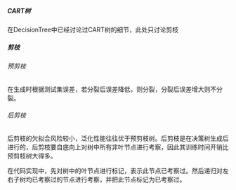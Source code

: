 ##### CART树

在DecisionTree中已经讨论过CART树的细节，此处只讨论剪枝

##### 剪枝

###### 预剪枝

在生成时根据测试集误差，若分裂后误差降低，则分裂，分裂后误差增大则不分裂。

###### 后剪枝

后剪枝的欠拟合风险较小，泛化性能往往优于预剪枝树。后剪枝是在决策树生成后进行的，后剪枝要自底向上对树中所有非叶节点进行考察，因此其训练时间开销比预剪枝树大得多。

在代码实现中，先对树中的叶节点进行标记，表示此节点已考察过。然后递归对左右子树均已考察过的节点进行考察，并把此节点标记为已考察过。